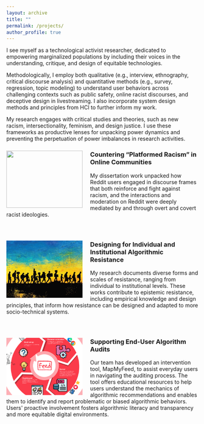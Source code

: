 ```yaml
---
layout: archive
title: ""
permalink: /projects/
author_profile: true
---
```


I see myself as a technological activist researcher, dedicated to empowering marginalized populations by including their voices in the understanding, critique, and design of equitable technologies. 

Methodologically, I employ both qualitative (e.g., interview, ethnography, critical discourse analysis) and quantitative methods (e.g., survey, regression, topic modeling) to understand user behaviors across challenging contexts such as public safety, online racist discourses, and deceptive design in livestreaming. I also incorporate system design methods and principles from HCI to further inform my work. 

My research engages with critical studies and theories, such as new racism, intersectionality, feminism, and design justice. I use these frameworks as productive lenses for unpacking power dynamics and preventing the perpetuation of power imbalances in research activities. 

<div class="project" style="margin-bottom: 60px;">
    <img src="/images/reddit.jpg" alt="" style="width: 200px; height: 150px; object-fit: cover; margin-right: 20px; float: left;">
    <div class="project-info">
        <h3>Countering “Platformed Racism” in Online Communities</h3>
        <p>My dissertation work unpacked how Reddit users engaged in discourse frames that both reinforce and fight against racism, and the interactions and moderation on Reddit were deeply mediated by and through overt and covert racist ideologies.</p>
    </div>
</div>

<div class="project" style="margin-bottom: 60px;">
    <img src="/images/resistance.jpg" alt="" style="width: 200px; height: 150px; object-fit: cover; margin-right: 20px; float: left;">
    <div class="project-info">
        <h3>Designing for Individual and Institutional Algorithmic Resistance</h3>
        <p>My research documents diverse forms and scales of resistance, ranging from individual to institutional levels. These works contribute to epistemic resistance, including empirical knowledge and design principles, that inform how resistance can be designed and adapted to more socio-technical systems.</p>
    </div>
</div>

<div class="project" style="margin-bottom: 60px;">
    <img src="/images/feed.jpg" alt="" style="width: 200px; height: 150px; object-fit: cover; margin-right: 20px; float: left;">
    <div class="project-info">
        <h3>Supporting End-User Algorithm Audits</h3>
        <p>Our team has developed an intervention tool, MapMyFeed, to assist everyday users in navigating the auditing process. The tool offers educational resources to help users understand the mechanics of algorithmic recommendations and enables them to identify and report problematic or biased algorithmic behaviors. Users' proactive involvement fosters algorithmic literacy and transparency and more equitable digital environments.</p>
    </div>
</div>

<!--
### Countering “Platformed Racism” in Online Communities

My dissertation work unpacked how Reddit users engaged in discourse frames that both re-enforce and fight against racism, and the interactions and moderation on Reddit were deeply mediated by and through overt and covert racist ideologies.

### Designing for Individual and Institutional Algorithmic Resistance

My research documents diverse forms and scales of resistance, ranging from individual to institutional levels. These works contribute to epistemic resistance, including empirical knowledge and design principles, that inform how resistance can be designed and adapted to more socio-technical systems.

### Supporting End-User Algorithm Audits

Our team has developed an intervention tool, MapMyFeed, to assist everyday users in navigating the auditing process. The tool offers educational resources to help users understand the mechanics of algorithmic recommendations and enables them to identify and report problematic or biased algorithmic behaviors. Users’ proactive involvement fosters algorithmic literacy and transparency and more equitable digital environments.
-->

